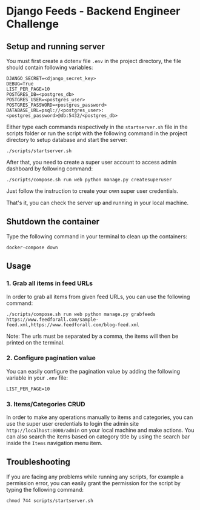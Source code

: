 # Django Feeds - Backend Engineer Challenge

## Setup and running server

You must first create a dotenv file `.env` in the project directory, the file should contain following variables:

```
DJANGO_SECRET=<django_secret_key>
DEBUG=True
LIST_PER_PAGE=10
POSTGRES_DB=<postgres_db>
POSTGRES_USER=<postgres_user>
POSTGRES_PASSWORD=<postgres_password>
DATABASE_URL=psql://<postgres_user>:<postgres_password>@db:5432/<postgres_db>
```

Either type each commands respectively in the `startserver.sh` file in the scripts folder or run the script with the following command in the project directory to setup database and start the server:

```
./scripts/startserver.sh
```

After that, you need to create a super user account to access admin dashboard by following command:

```
./scripts/compose.sh run web python manage.py createsuperuser
```

Just follow the instruction to create your own super user credentials.

That's it, you can check the server up and running in your local machine.

## Shutdown the container

Type the following command in your terminal to clean up the containers:

```
docker-compose down
```

## Usage

### 1. Grab all items in feed URLs

In order to grab all items from given feed URLs, you can use the following command:

```
./scripts/compose.sh run web python manage.py grabfeeds https://www.feedforall.com/sample-feed.xml,https://www.feedforall.com/blog-feed.xml
```

Note: The urls must be separated by a comma, the items will then be printed on the terminal.

### 2. Configure pagination value

You can easily configure the pagination value by adding the following variable in your `.env` file:

```
LIST_PER_PAGE=10
```

### 3. Items/Categories CRUD

In order to make any operations manually to items and categories, you can use the super user credentials to login the admin site `http://localhost:8000/admin` on your local machine and make actions. You can also search the items based on category title by using the search bar inside the `Items` navigation menu item.

## Troubleshooting

If you are facing any problems while running any scripts, for example a permission error, you can easily grant the permission for the script by typing the following command:

```
chmod 744 scripts/startserver.sh
```
